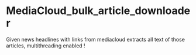 # MediaCloud_bulk_article_downloader
 Given news headlines with links from mediacloud extracts all text of those articles, multithreading enabled !
